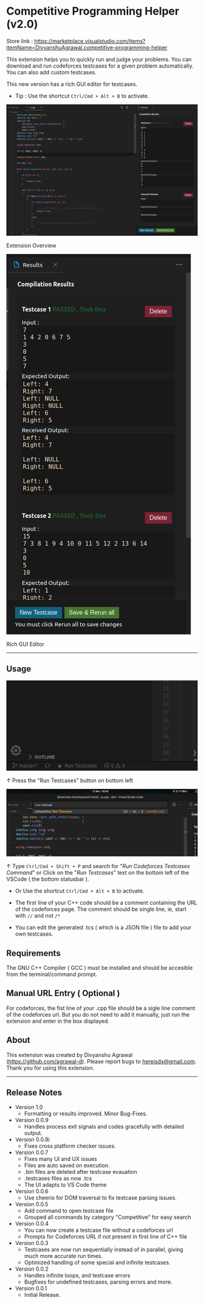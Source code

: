 # Competitive Programming Helper (v2.0)

Store link : https://marketplace.visualstudio.com/items?itemName=DivyanshuAgrawal.competitive-programming-helper

This extension helps you to quickly run and judge your problems.
You can download and run codeforces testcases for a given problem automatically. You can also add custom testcases.

This new version has a rich GUI editor for testcases.

* Tip : Use the shortcut ```Ctrl/Cmd + Alt + B``` to activate.


![Extension Overview](screenshots/1.png)

Extension Overview

![Rich GUI Editor](screenshots/2.png)

Rich GUI Editor

-----------------------------------------
## Usage

![Run testcases button](screenshots/3.png)

↑ Press the "Run Testcases" button on bottom left

![Command Pallete](screenshots/4.png)

↑ Type ```Ctrl/Cmd + Shift + P``` and search for "*Run Codeforces Testcases Command*" or Click on the "*Run Testcases*" text on the bottom left of the VSCode ( the bottom statusbar ).


* Or Use the shortcut ```Ctrl/Cmd + Alt + B``` to activate.

* The first line of your C++ code should be a comment containing the URL of the codeforces page. The comment should be single line, ie,  start with ```//``` and not ```/*```

* You can edit the generated .tcs ( which is a JSON file ) file to add your own testcases.

## Requirements

The GNU C++ Compiler ( GCC ) must be installed and should be accesible from the terminal/command prompt.

## Manual URL Entry ( Optional )

For codeforces, the fist line of your .cpp file should be a sigle line comment of the codeforces url. But you do not need to add it manually, just run the extension and enter in the box displayed.

## About
This extension was created by Divyanshu Agrawal (https://github.com/agrawal-d). Please report bugs to hereisdx@gmail.com. Thank you for using this extension.

_____________________________

## Release Notes
* Version 1.0
    * Formatting or results improved. Minor Bug-Fixes.
* Version 0.0.9
    * Handles process exit signals and codes gracefully with detailed output.
* Version 0.0.8i
    * Fixes cross platform checker issues.
* Version 0.0.7
    * Fixes many UI and UX issues
    * Files are auto saved on execution.
    * .bin files are deleted after testcase evauation
    * .testcases files as now .tcs
    * The UI adapts to VS Code theme
* Version 0.0.6
    * Use cheerio for DOM traversal to fix testcase parsing issues.
* Version 0.0.5
    * Add command to open testcase file
    * Grouped all commands by category "Competitive" for easy search
* Version 0.0.4
    * You can now create a testcase file without a codeforces url
    * Prompts for Codeforces URL if not present in first line of C++ file
* Version 0.0.3
    * Testcases are now run sequentially instead of in parallel, giving much more accurate run times.
    * Optimized handling of some special and infinite testcases.
* Version 0.0.2
    * Handles infinite loops, and testcase errors
    * Bugfixes for undefined testcases, parsing errors and more.
* Version 0.0.1
    * Initial Release.